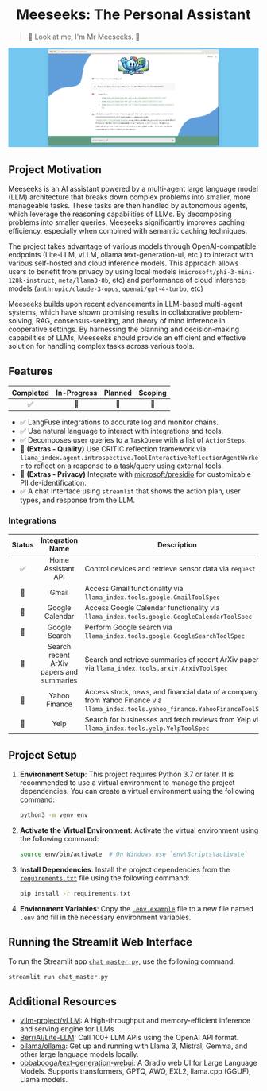 
<h1 align="center">Meeseeks: The Personal Assistant</h1>

> 🌟 Look at me, I'm Mr Meeseeks. 🌟


![Screenshot of Meeseks WebUI](docs/screenshot_08_May_24.png)

## Project Motivation
Meeseeks is an AI assistant powered by a multi-agent large language model (LLM) architecture that breaks down complex problems into smaller, more manageable tasks. These tasks are then handled by autonomous agents, which leverage the reasoning capabilities of LLMs. By decomposing problems into smaller queries, Meeseeks significantly improves caching efficiency, especially when combined with semantic caching techniques.

The project takes advantage of various models through OpenAI-compatible endpoints (Lite-LLM, vLLM, ollama text-generation-ui, etc.) to interact with various self-hosted and cloud inference models. This approach allows users to benefit from privacy by using local models (`microsoft/phi-3-mini-128k-instruct`, `meta/llama3-8b`, etc) and performance of cloud inference models (`anthropic/claude-3-opus`, `openai/gpt-4-turbo`, etc)

Meeseeks builds upon recent advancements in LLM-based multi-agent systems, which have shown promising results in collaborative problem-solving, RAG, consensus-seeking, and theory of mind inference in cooperative settings. By harnessing the planning and decision-making capabilities of LLMs, Meeseeks should provide an efficient and effective solution for handling complex tasks across various tools.

## Features
| Completed | In-Progress | Planned | Scoping |
| :-------: | :---------: | :-----: | :-----: |
|   ✅     |     🚧      |   📅   |   🧐   |


- ✅ LangFuse integrations to accurate log and monitor chains.
- ✅ Use natural language to interact with integrations and tools.
- ✅ Decomposes user queries to a `TaskQueue` with a list of `ActionSteps`.
- 🧐 **(Extras - Quality)** Use CRITIC reflection framework via `llama_index.agent.introspective.ToolInteractiveReflectionAgentWorker` to reflect on a response to a task/query using external tools.
- 📅 **(Extras - Privacy)** Integrate with [microsoft/presidio](https://github.com/microsoft/presidio) for customizable PII de-identification.
- ✅ A chat Interface using `streamlit` that shows the action plan, user types, and response from the LLM.

### Integrations

| Status | Integration Name | Description |
| :----: | :-------------:  | --------- |
|   ✅   | Home Assistant API | Control devices and retrieve sensor data via `request` |
|   📅   | Gmail | Access Gmail functionality via `llama_index.tools.google.GmailToolSpec` |
|   🚧   | Google Calendar | Access Google Calendar functionality via `llama_index.tools.google.GoogleCalendarToolSpec` |
|   📅   | Google Search | Perform Google search via `llama_index.tools.google.GoogleSearchToolSpec` |
|   📅   | Search recent ArXiv papers and summaries | Search and retrieve summaries of recent ArXiv papers via `llama_index.tools.arxiv.ArxivToolSpec` |
|   📅   | Yahoo Finance | Access stock, news, and financial data of a company from Yahoo Finance via `llama_index.tools.yahoo_finance.YahooFinanceToolSpec` |
|   📅   | Yelp | Search for businesses and fetch reviews from Yelp via `llama_index.tools.yelp.YelpToolSpec` |



## Project Setup

1. **Environment Setup**: This project requires Python 3.7 or later. It is recommended to use a virtual environment to manage the project dependencies. You can create a virtual environment using the following command:

    ```sh
    python3 -m venv env
    ```

2. **Activate the Virtual Environment**: Activate the virtual environment using the following command:

    ```sh
    source env/bin/activate  # On Windows use `env\Scripts\activate`
    ```

3. **Install Dependencies**: Install the project dependencies from the [``requirements.txt``](requirements.txt) file using the following command:

    ```sh
    pip install -r requirements.txt
    ```

4. **Environment Variables**: Copy the [``.env.example``](.env.example") file to a new file named ``.env`` and fill in the necessary environment variables.

## Running the Streamlit Web Interface

To run the Streamlit app [``chat_master.py``](chat_master.py"), use the following command:

```sh
streamlit run chat_master.py
```

## Additional Resources
- [vllm-project/vLLM](https://github.com/vllm-project/vllm): A high-throughput and memory-efficient inference and serving engine for LLMs
- [BerriAI/Lite-LLM](https://github.com/BerriAI/litellm): Call 100+ LLM APIs using the OpenAI API format.
- [ollama/ollama](https://github.com/ollama/ollama): Get up and running with Llama 3, Mistral, Gemma, and other large language models locally.
- [oobabooga/text-generation-webui](https://github.com/oobabooga/text-generation-webui): A Gradio web UI for Large Language Models. Supports transformers, GPTQ, AWQ, EXL2, llama.cpp (GGUF), Llama models.



